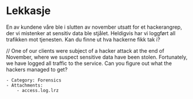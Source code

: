 # Lekkasje
En av kundene våre ble i slutten av november utsatt for et hackerangrep, der vi mistenker at sensitiv data ble stjålet. Heldigvis har vi loggført all trafikken mot tjenesten. Kan du finne ut hva hackerne fikk tak i?

// One of our clients were subject of a hacker attack at the end of November, where we suspect sensitive data have been stolen. Fortunately, we have logged all traffic to the service. Can you figure out what the hackers managed to get?

    - Category: Forensics
    - Attachments:
        - access.log.lrz
